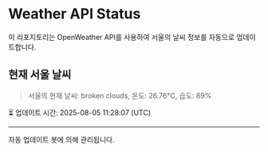
# Weather API Status

이 리포지토리는 OpenWeather API를 사용하여 서울의 날씨 정보를 자동으로 업데이트합니다.

## 현재 서울 날씨
> 서울의 현재 날씨: broken clouds, 온도: 26.76°C, 습도: 89%

⏳ 업데이트 시간: 2025-08-05 11:28:07 (UTC)

---
자동 업데이트 봇에 의해 관리됩니다.
